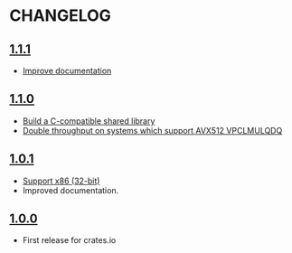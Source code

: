 # CHANGELOG

## [1.1.1](https://github.com/awesomized/crc64fast-nvme/compare/1.0.1...1.1.0)
- [Improve documentation](https://github.com/awesomized/crc64fast-nvme/commit/8339187650c621c6491c05105da4799897c21043)

## [1.1.0](https://github.com/awesomized/crc64fast-nvme/compare/1.0.1...1.1.0)
- [Build a C-compatible shared library](https://github.com/awesomized/crc64fast-nvme/pull/4)
- [Double throughput on systems which support AVX512 VPCLMULQDQ](https://github.com/awesomized/crc64fast-nvme/pull/3)

## [1.0.1](https://github.com/awesomized/crc64fast-nvme/compare/1.0.0...1.0.1)
- [Support x86 (32-bit)](https://github.com/awesomized/crc64fast-nvme/pull/2)
- Improved documentation.

## [1.0.0](https://github.com/awesomized/crc64fast-nvme/releases/tag/1.0.0)
- First release for crates.io